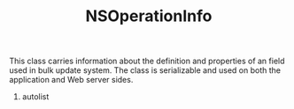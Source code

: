 ﻿---
uid: crmscript_ref_NSOperationInfo
title: NSOperationInfo
intellisense: Void.NSOperationInfo
keywords: NSOperationInfo
so.topic: reference
---

This class carries information about the definition and properties of an field used in bulk update system. The class is serializable and used on both the application and Web server sides.

1. autolist 

